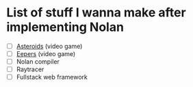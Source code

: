 # List of stuff I wanna make after implementing Nolan
 - [ ] [Asteroids](https://en.wikipedia.org/wiki/Asteroids_(video_game)) (video game)
 - [ ] [Eepers](https://github.com/tsoding/eepers) (video game)
 - [ ] Nolan compiler
 - [ ] Raytracer
 - [ ] Fullstack web framework
